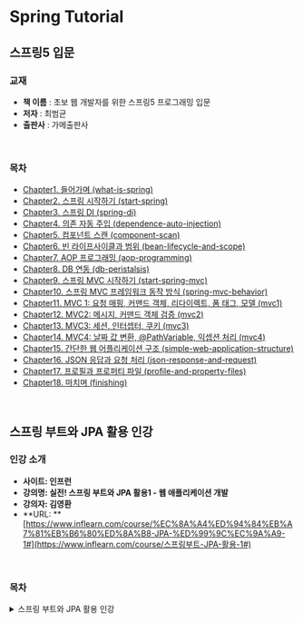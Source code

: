 # Spring Tutorial

## 스프링5 입문

### 교재

* **책 이름** : 초보 웹 개발자를 위한 스프링5 프로그래밍 입문
* **저자** : 최범균
* **출판사** : 가메출판사

<br>

### 목차

* [Chapter1. 들어가며 (what-is-spring)](https://github.com/LeeSM0518/spring-tutorial/tree/master/what-is-spring)
* [Chapter2. 스프링 시작하기 (start-spring)](https://github.com/LeeSM0518/spring-tutorial/tree/master/start-spring)
* [Chapter3. 스프링 DI (spring-di)](https://github.com/LeeSM0518/spring-tutorial/tree/master/spring-di)
* [Chapter4. 의존 자동 주입 (dependence-auto-injection)](https://github.com/LeeSM0518/spring-tutorial/tree/master/dependence-auto-injection)
* [Chapter5. 컴포넌트 스캔 (component-scan)](https://github.com/LeeSM0518/spring-tutorial/tree/master/component-scan)
* [Chapter6. 빈 라이프사이클과 범위 (bean-lifecycle-and-scope)](https://github.com/LeeSM0518/spring-tutorial/tree/master/bean-lifecycle-and-scope)
* [Chapter7. AOP 프로그래밍 (aop-programming)](https://github.com/LeeSM0518/spring-tutorial/tree/master/aop-programming)
* [Chapter8. DB 연동 (db-peristalsis)](https://github.com/LeeSM0518/spring-tutorial/tree/master/db-peristalsis)
* [Chapter9. 스프링 MVC 시작하기 (start-spring-mvc)](https://github.com/LeeSM0518/spring-tutorial/tree/master/start-spring-mvc)
* [Chapter10. 스프링 MVC 프레임워크 동작 방식 (spring-mvc-behavior)](https://github.com/LeeSM0518/spring-tutorial/tree/master/spring-mvc-behavior)
* [Chapter11. MVC 1: 요청 매핑, 커맨드 객체, 리다이렉트, 폼 태그, 모델 (mvc1)](https://github.com/LeeSM0518/spring-tutorial/tree/master/mvc1)
* [Chapter12. MVC2: 메시지, 커맨드 객체 검증 (mvc2)](https://github.com/LeeSM0518/spring-tutorial/tree/master/mvc2)
* [Chapter13. MVC3: 세션, 인터셉터, 쿠키 (mvc3)](https://github.com/LeeSM0518/spring-tutorial/tree/master/mvc3)
* [Chapter14. MVC4: 날짜 값 변환, @PathVariable, 익셉션 처리 (mvc4)](https://github.com/LeeSM0518/spring-tutorial/tree/master/mvc4)
* [Chapter15. 간단한 웹 어플리케이션 구조 (simple-web-application-structure)](https://github.com/LeeSM0518/spring-tutorial/tree/master/simple-web-application-structure)
* [Chapter16. JSON 응답과 요청 처리 (json-response-and-request)](https://github.com/LeeSM0518/spring-tutorial/tree/master/json-response-and-request)
* [Chapter17. 프로필과 프로퍼티 파일 (profile-and-property-files)](https://github.com/LeeSM0518/spring-tutorial/tree/master/profile-and-property-files)
* [Chapter18. 마치며 (finishing)](https://github.com/LeeSM0518/spring-tutorial/tree/master/finishing)

<br>

## 스프링 부트와 JPA 활용 인강

### 인강 소개

* **사이트: 인프런**
* **강의명: 실전! 스프링 부트와 JPA 활용1 - 웹 애플리케이션 개발**
* **강의자: 김영환**
* **URL: ** [https://www.inflearn.com/course/%EC%8A%A4%ED%94%84%EB%A7%81%EB%B6%80%ED%8A%B8-JPA-%ED%99%9C%EC%9A%A9-1#](https://www.inflearn.com/course/스프링부트-JPA-활용-1#)

<br>

### 목차

<details>
  <summary>스프링 부트와 JPA 활용 인강</summary>
  <ol>
    <li><a href="https://github.com/LeeSM0518/spring-tutorial/tree/master/inflearn/boot-and-jpa/summary/project-setting.md">프로젝트 환경설정</a></li>
    <li><a href="https://github.com/LeeSM0518/spring-tutorial/tree/master/inflearn/boot-and-jpa/summary/library-review.md">라이브러리 살펴보기</a></li>
    <li><a href="https://github.com/LeeSM0518/spring-tutorial/tree/master/inflearn/boot-and-jpa/summary/view-setting.md">View 환경설정</a></li>
    <li><a href="https://github.com/LeeSM0518/spring-tutorial/tree/master/inflearn/boot-and-jpa/summary/h2-database-install.md">H2 데이터베이스 설치</a></li>
    <li><a href="https://github.com/LeeSM0518/spring-tutorial/tree/master/inflearn/boot-and-jpa/summary/jpa-and-db-setting.md">JPA와 DB 설정, 동작 확인</a></li>
    <li><a href="https://github.com/LeeSM0518/spring-tutorial/tree/master/inflearn/boot-and-jpa/summary/domain-driven-design.md">도메인 분석 설계</a></li>
    <li><a href="https://github.com/LeeSM0518/spring-tutorial/tree/master/inflearn/boot-and-jpa/summary/entity-class-development.md">엔티티 클래스 개발</a></li>
    <li><a href="https://github.com/LeeSM0518/spring-tutorial/tree/master/inflearn/boot-and-jpa/summary/application-development-ready.md">애플리케이션 구현 준비</a></li>
    <li><a href="https://github.com/LeeSM0518/spring-tutorial/tree/master/inflearn/boot-and-jpa/summary/member-domain-development.md">회원 도메인 개발</a></li>
    <li><a href="https://github.com/LeeSM0518/spring-tutorial/tree/master/inflearn/boot-and-jpa/summary/item-domain-development.md">상품 도메인 개발</a></li>
    <li><a href="https://github.com/LeeSM0518/spring-tutorial/tree/master/inflearn/boot-and-jpa/summary/order-domain-development.md">주문 도메인 개발</a></li>
    <li><a href="https://github.com/LeeSM0518/spring-tutorial/tree/master/inflearn/boot-and-jpa/summary/web-layer-development.md">웹 계층 개발</a></li>
  </ol>
</details>